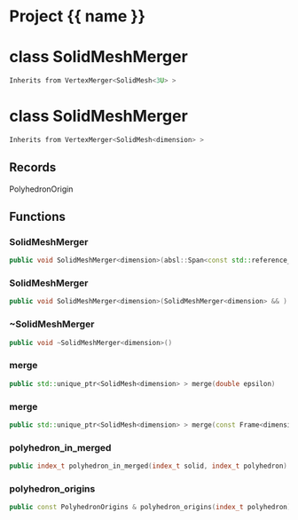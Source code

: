 <script setup>
import {useRoute} from 'vitepress'
const {path} = useRoute()
const tokens = path.split('/')
const words = tokens[2].split('-');
for (let i = 0; i < words.length; i++) {
    words[i] = words[i].charAt(0).toUpperCase() + words[i].slice(1);
    words[i] = words[i].replace('geode', 'Geode')
}
const name = words.join('-');
</script>
# Project {{ name }}

# class SolidMeshMerger


```cpp
Inherits from VertexMerger<SolidMesh<3U> >
```



# class SolidMeshMerger


```cpp
Inherits from VertexMerger<SolidMesh<dimension> >
```



## Records

PolyhedronOrigin



## Functions

### SolidMeshMerger

```cpp
public void SolidMeshMerger<dimension>(absl::Span<const std::reference_wrapper<const SolidMesh<dimension> > > solids)
```


### SolidMeshMerger

```cpp
public void SolidMeshMerger<dimension>(SolidMeshMerger<dimension> && )
```


### ~SolidMeshMerger

```cpp
public void ~SolidMeshMerger<dimension>()
```


### merge

```cpp
public std::unique_ptr<SolidMesh<dimension> > merge(double epsilon)
```


### merge

```cpp
public std::unique_ptr<SolidMesh<dimension> > merge(const Frame<dimension> & epsilons_frame)
```


### polyhedron_in_merged

```cpp
public index_t polyhedron_in_merged(index_t solid, index_t polyhedron)
```


### polyhedron_origins

```cpp
public const PolyhedronOrigins & polyhedron_origins(index_t polyhedron)
```




